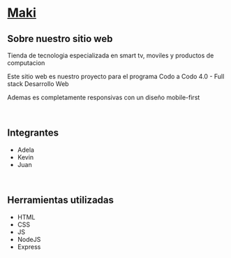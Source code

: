 <h1><a href="https://kevmpr.github.io/makiTiendaTecnologia/" target="_blank">Maki</a></h1>
<h2>Sobre nuestro sitio web</h2>
<p>Tienda de tecnologia especializada en smart tv, moviles y productos de computacion</p>
<p>Este sitio web es nuestro proyecto para el programa Codo a Codo 4.0 - Full stack Desarrollo Web</p>
<p>Ademas es completamente responsivas con un diseño mobile-first</p>
<br>
<h2>Integrantes</h2>
<ul>
  <li>Adela</li>
  <li>Kevin</li>
  <li>Juan</li>
</ul>
<br>
<h2>Herramientas utilizadas</h2>
<ul>
  <li>HTML</li>
  <li>CSS</li>
  <li>JS</li>
  <li>NodeJS</li>
  <li>Express</li>
</ul>
<br>
